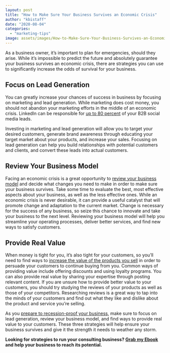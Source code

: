 ```yaml
---
layout: post
title: "How to Make Sure Your Business Survives an Economic Crisis"
author: "kbistaff"
date: "2020-08-04"
categories: 
  - "marketing-tips"
image: assets/images/How-to-Make-Sure-Your-Business-Survives-an-Economic-Crisis.jpg
---
```


As a business owner, it’s important to plan for emergencies, should they arise. While it’s impossible to predict the future and absolutely guarantee your business survives an economic crisis, there are strategies you can use to significantly increase the odds of survival for your business.

## Focus on Lead Generation

You can greatly increase your chances of success in business by focusing on marketing and lead generation. While marketing does cost money, you should not abandon your marketing efforts in the middle of an economic crisis. LinkedIn can be responsible for [up to 80 percent](https://www.podium.com/online-reviews/linkedin-headline-examples/) of your B2B social media leads.

Investing in marketing and lead generation will allow you to target your desired customers, generate brand awareness through educating your target market about your products, and increase your sales. Focusing on lead generation can help you build relationships with potential customers and clients, and convert these leads into actual customers.

## Review Your Business Model

Facing an economic crisis is a great opportunity to [review your business model](https://comradeweb.com/blog/5-ideas-to-grow-your-business-during-recession/) and decide what changes you need to make in order to make sure your business survives. Take some time to evaluate the best, most effective aspects about your business, as well as the less effective ones. While an economic crisis is never desirable, it can provide a useful catalyst that will promote change and adaptation to the current market. Change is necessary for the success of any business, so seize this chance to innovate and take your business to the next level. Reviewing your business model will help you streamline your operating processes, deliver better services, and find new ways to satisfy customers.

## Provide Real Value

When money is tight for you, it’s also tight for your customers, so you’ll need to find ways to [increase the value of the products you sell](https://sendpulse.com/blog/how-to-create-value-for-customers) in order to persuade your customers to continue buying from you. Common ways of providing value include offering discounts and using loyalty programs. You can also provide real value by sharing your expertise through posting relevant content. If you are unsure how to provide better value to your customers, you should try studying the reviews of your products as well as those of your competitors. Researching reviews is a great way to tap into the minds of your customers and find out what they like and dislike about the product and service you’re selling.

As you [prepare to recession-proof your business](https://www.bankrate.com/personal-finance/smart-money/ways-to-recession-proof-your-finances/), make sure to focus on lead generation, review your business model, and find ways to provide real value to your customers. These three strategies will help ensure your business survives and give it the strength it needs to weather any storm.

**Looking for strategies to run your consulting business? [Grab my Ebook](https://go.katebagoy.com/ebook) and help your business to reach its potential.**
